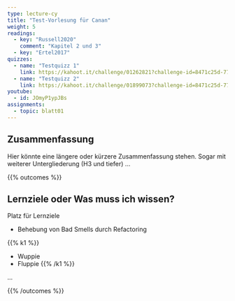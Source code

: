 ```yaml
---
type: lecture-cy
title: "Test-Vorlesung für Canan"
weight: 5
readings:
  - key: "Russell2020"
    comment: "Kapitel 2 und 3"
  - key: "Ertel2017"
quizzes:
  - name: "Testquizz 1"
    link: https://kahoot.it/challenge/01262821?challenge-id=8471c25d-77c6-4c83-b473-6edcacfcb770_1629455219268
  - name: "Testquizz 2"
    link: https://kahoot.it/challenge/01899073?challenge-id=8471c25d-77c6-4c83-b473-6edcacfcb770_1629456236499
youtube:
  - id: JOmyP1ypJBs
assignments:
  - topic: blatt01
---
```



## Zusammenfassung

Hier könnte eine längere oder kürzere Zusammenfassung stehen. Sogar mit weiterer Untergliederung (H3 und tiefer) ...


{{% outcomes %}}
## Lernziele oder Was muss ich wissen?

Platz für Lernziele
*   Behebung von Bad Smells durch Refactoring


{{% k1 %}}
-   Wuppie
-   Fluppie
{{% /k1 %}}

...

{{% /outcomes %}}
